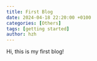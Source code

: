 ```yaml
---
title: First Blog
date: 2024-04-18 22:20:00 +0100
categories: [Others]
tags: [getting started]
author: hzh
---
```

Hi, this is my first blog!
